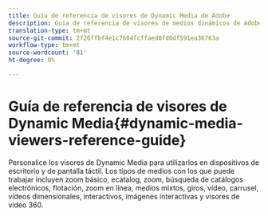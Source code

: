 ```yaml
---
title: Guía de referencia de visores de Dynamic Media de Adobe
description: Guía de referencia de visores de medios dinámicos de Adobe para los visores básicos de zoom, ecatalog, zoom, búsqueda de catálogos electrónicos, flotante, zoom en línea, medios mixtos, giros, vídeo, carrusel, vídeos dimensionales, interactivos, imágenes interactivas y vídeos 360.
translation-type: tm+mt
source-git-commit: 2f26ffbf4e1c7604fcffaed8fd0df591ea36763a
workflow-type: tm+mt
source-wordcount: '81'
ht-degree: 0%

---
```



# Guía de referencia de visores de Dynamic Media{#dynamic-media-viewers-reference-guide}

Personalice los visores de Dynamic Media para utilizarlos en dispositivos de escritorio y de pantalla táctil. Los tipos de medios con los que puede trabajar incluyen zoom básico, ecatalog, zoom, búsqueda de catálogos electrónicos, flotación, zoom en línea, medios mixtos, giros, vídeo, carrusel, vídeos dimensionales, interactivos, imágenes interactivas y visores de vídeo 360.

